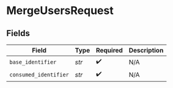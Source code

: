 # MergeUsersRequest


## Fields

| Field                 | Type                  | Required              | Description           |
| --------------------- | --------------------- | --------------------- | --------------------- |
| `base_identifier`     | *str*                 | :heavy_check_mark:    | N/A                   |
| `consumed_identifier` | *str*                 | :heavy_check_mark:    | N/A                   |